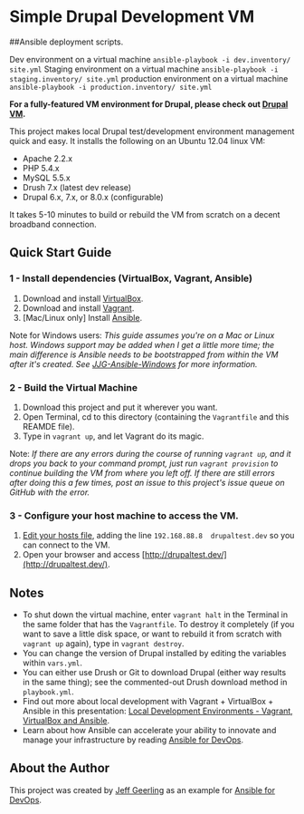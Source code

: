 # Simple Drupal Development VM

##Ansible deployment scripts.

Dev environment on a virtual machine `ansible-playbook -i dev.inventory/ site.yml`
Staging environment on a virtual machine `ansible-playbook -i staging.inventory/ site.yml`
production environment on a virtual machine `ansible-playbook -i production.inventory/ site.yml`

**For a fully-featured VM environment for Drupal, please check out [Drupal VM](http://www.drupalvm.com/).**

This project makes local Drupal test/development environment management quick and easy. It installs the following on an Ubuntu 12.04 linux VM:

  - Apache 2.2.x
  - PHP 5.4.x
  - MySQL 5.5.x
  - Drush 7.x (latest dev release)
  - Drupal 6.x, 7.x, or 8.0.x (configurable)

It takes 5-10 minutes to build or rebuild the VM from scratch on a decent broadband connection.

## Quick Start Guide

### 1 - Install dependencies (VirtualBox, Vagrant, Ansible)

  1. Download and install [VirtualBox](https://www.virtualbox.org/wiki/Downloads).
  2. Download and install [Vagrant](http://www.vagrantup.com/downloads.html).
  3. [Mac/Linux only] Install [Ansible](http://docs.ansible.com/intro_installation.html).

Note for Windows users: *This guide assumes you're on a Mac or Linux host. Windows support may be added when I get a little more time; the main difference is Ansible needs to be bootstrapped from within the VM after it's created. See [JJG-Ansible-Windows](https://github.com/geerlingguy/JJG-Ansible-Windows) for more information.*

### 2 - Build the Virtual Machine

  1. Download this project and put it wherever you want.
  2. Open Terminal, cd to this directory (containing the `Vagrantfile` and this REAMDE file).
  3. Type in `vagrant up`, and let Vagrant do its magic.

Note: *If there are any errors during the course of running `vagrant up`, and it drops you back to your command prompt, just run `vagrant provision` to continue building the VM from where you left off. If there are still errors after doing this a few times, post an issue to this project's issue queue on GitHub with the error.*

### 3 - Configure your host machine to access the VM.

  1. [Edit your hosts file](http://www.rackspace.com/knowledge_center/article/how-do-i-modify-my-hosts-file), adding the line `192.168.88.8  drupaltest.dev` so you can connect to the VM.
  2. Open your browser and access [http://drupaltest.dev/](http://drupaltest.dev/).

## Notes

  - To shut down the virtual machine, enter `vagrant halt` in the Terminal in the same folder that has the `Vagrantfile`. To destroy it completely (if you want to save a little disk space, or want to rebuild it from scratch with `vagrant up` again), type in `vagrant destroy`.
  - You can change the version of Drupal installed by editing the variables within `vars.yml`.
  - You can either use Drush or Git to download Drupal (either way results in the same thing); see the commented-out Drush download method in `playbook.yml`.
  - Find out more about local development with Vagrant + VirtualBox + Ansible in this presentation: [Local Development Environments - Vagrant, VirtualBox and Ansible](http://www.slideshare.net/geerlingguy/local-development-on-virtual-machines-vagrant-virtualbox-and-ansible).
  - Learn about how Ansible can accelerate your ability to innovate and manage your infrastructure by reading [Ansible for DevOps](https://leanpub.com/ansible-for-devops).

## About the Author

This project was created by [Jeff Geerling](http://jeffgeerling.com/) as an example for [Ansible for DevOps](https://leanpub.com/ansible-for-devops).
